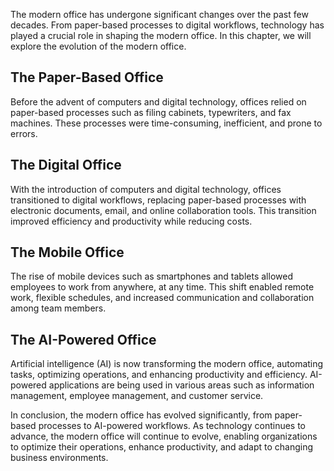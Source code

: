
The modern office has undergone significant changes over the past few decades. From paper-based processes to digital workflows, technology has played a crucial role in shaping the modern office. In this chapter, we will explore the evolution of the modern office.

The Paper-Based Office
----------------------

Before the advent of computers and digital technology, offices relied on paper-based processes such as filing cabinets, typewriters, and fax machines. These processes were time-consuming, inefficient, and prone to errors.

The Digital Office
------------------

With the introduction of computers and digital technology, offices transitioned to digital workflows, replacing paper-based processes with electronic documents, email, and online collaboration tools. This transition improved efficiency and productivity while reducing costs.

The Mobile Office
-----------------

The rise of mobile devices such as smartphones and tablets allowed employees to work from anywhere, at any time. This shift enabled remote work, flexible schedules, and increased communication and collaboration among team members.

The AI-Powered Office
---------------------

Artificial intelligence (AI) is now transforming the modern office, automating tasks, optimizing operations, and enhancing productivity and efficiency. AI-powered applications are being used in various areas such as information management, employee management, and customer service.

In conclusion, the modern office has evolved significantly, from paper-based processes to AI-powered workflows. As technology continues to advance, the modern office will continue to evolve, enabling organizations to optimize their operations, enhance productivity, and adapt to changing business environments.

